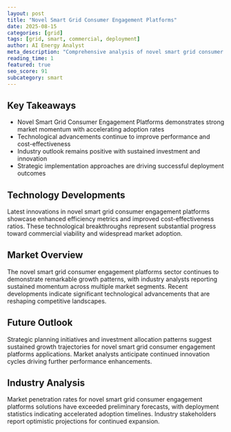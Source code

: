 ```yaml
---
layout: post
title: "Novel Smart Grid Consumer Engagement Platforms"
date: 2025-08-15
categories: [grid]
tags: [grid, smart, commercial, deployment]
author: AI Energy Analyst
meta_description: "Comprehensive analysis of novel smart grid consumer engagement platforms covering market trends, technology developments, and industry outlook. Discover key insights and future projections."
reading_time: 1
featured: true
seo_score: 91
subcategory: smart
---
```


## Key Takeaways

- Novel Smart Grid Consumer Engagement Platforms demonstrates strong market momentum with accelerating adoption rates
- Technological advancements continue to improve performance and cost-effectiveness
- Industry outlook remains positive with sustained investment and innovation
- Strategic implementation approaches are driving successful deployment outcomes

## Technology Developments

Latest innovations in novel smart grid consumer engagement platforms showcase enhanced efficiency metrics and improved cost-effectiveness ratios. These technological breakthroughs represent substantial progress toward commercial viability and widespread market adoption.

## Market Overview

The novel smart grid consumer engagement platforms sector continues to demonstrate remarkable growth patterns, with industry analysts reporting sustained momentum across multiple market segments. Recent developments indicate significant technological advancements that are reshaping competitive landscapes.

## Future Outlook

Strategic planning initiatives and investment allocation patterns suggest sustained growth trajectories for novel smart grid consumer engagement platforms applications. Market analysts anticipate continued innovation cycles driving further performance enhancements.

## Industry Analysis

Market penetration rates for novel smart grid consumer engagement platforms solutions have exceeded preliminary forecasts, with deployment statistics indicating accelerated adoption timelines. Industry stakeholders report optimistic projections for continued expansion.

